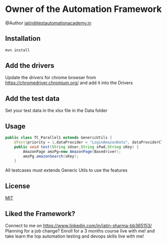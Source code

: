 # Owner of the Automation Framework
@Author jatin@testautomationacademy.in

## Installation
```bash
mvn install
```
## Add the drivers
Update the drivers for chrome browser from https://chromedriver.chromium.org/ and add it into the Drivers

## Add the test data
Set your test data in the xlsx file in the Data folder

## Usage

```Java
public class TC_Parallel1 extends GenericUtils {
	@Test(priority = 1,dataProvider = "LoginAmazonData", dataProviderClass = XLUtils.class)
	public void test(String sUser,String sPwd,String sKey) {
		AmazonPage amzPg=new AmazonPage(Basedriver);
		amzPg.amazonSearch(sKey);
	}
```
All testcases must extends Generic Utils to use the features


## License
[MIT](https://choosealicense.com/licenses/mit/)

## Liked the Framework? 
Connect to me on https://www.linkedin.com/in/jatin-sharma-bb365153/ 
Planning for a job change? 
Enroll for a 3 months course live with me! and take learn the top automation testing and devops skills live with me!

